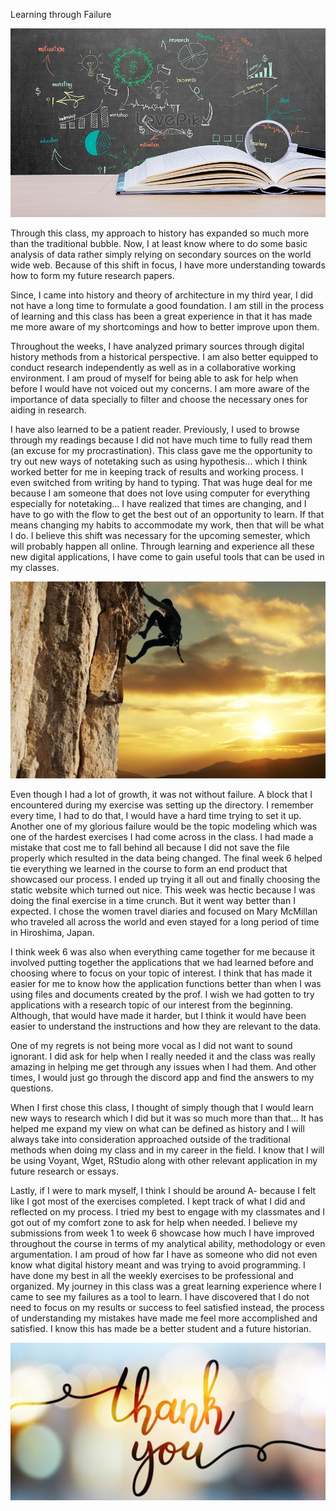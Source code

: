 Learning through Failure  

![image i just uploaded](exit1.jpg)

Through this class, my approach to history has expanded so much more than the traditional bubble. Now, I at least know where to do some basic analysis of data rather simply relying on secondary sources on the world wide web. Because of this shift in focus, I have more understanding towards how to form my future research papers. 

Since, I came into history and theory of architecture in my third year, I did not have a long time to formulate a good foundation. I am still in the process of learning and this class has been a great experience in that it has made me more aware of my shortcomings and how to better improve upon them.  

Throughout the weeks, I have analyzed primary sources through digital history methods from a historical perspective. I am also better equipped to conduct research independently as well as in a collaborative working environment. I am proud of myself for being able to ask for help when before I would have not voiced out my concerns. I am more aware of the importance of data specially to filter and choose the necessary ones for aiding in research. 

I have also learned to be a patient reader. Previously, I used to browse through my readings because I did not have much time to fully read them (an excuse for my procrastination). This class gave me the opportunity to try out new ways of notetaking such as using hypothesis… which I think worked better for me in keeping track of results and working process. I even switched from writing by hand to typing. That was huge deal for me because I am someone that does not love using computer for everything especially for notetaking… I have realized that times are changing, and I have to go with the flow to get the best out of an opportunity to learn. If that means changing my habits to accommodate my work, then that will be what I do. I believe this shift was necessary for the upcoming semester, which will probably happen all online. Through learning and experience all these new digital applications, I have come to gain useful tools that can be used in my classes.  

![image i just uploaded](exit2.jpg)

Even though I had a lot of growth, it was not without failure. A block that I encountered during my exercise was setting up the directory. I remember every time, I had to do that, I would have a hard time trying to set it up. Another one of my glorious failure would be the topic modeling which was one of the hardest exercises I had come across in the class. I had made a mistake that cost me to fall behind all because I did not save the file properly which resulted in the data being changed. 
The final week 6 helped tie everything we learned in the course to form an end product that showcased our process. I ended up trying it all out and finally choosing the static website which turned out nice. 
This week was hectic because I was doing the final exercise in a time crunch. But it went way better than I expected. I chose the women travel diaries and focused on Mary McMillan who traveled all across the world and even stayed for a long period of time in Hiroshima, Japan.

I think week 6 was also when everything came together for me because it involved putting together the applications that we had learned before and choosing where to focus on your topic of interest. I think that has made it easier for me to know how the application functions better than when I was using files and documents created by the prof. I wish we had gotten to try applications with a research topic of our interest from the beginning. Although, that would have made it harder, but I think it would have been easier to understand the instructions and how they are relevant to the data.  

One of my regrets is not being more vocal as I did not want to sound ignorant. I did ask for help when I really needed it and the class was really amazing in helping me get through any issues when I had them. And other times, I would just go through the discord app and find the answers to my questions. 

When I first chose this class, I thought of simply though that I would learn new ways to research which I did but it was so much more than that… It has helped me expand my view on what can be defined as history and I will always take into consideration approached outside of the traditional methods when doing my class and in my career in the field. I know that I will be using Voyant, Wget, RStudio along with other relevant application in my future research or essays.

Lastly, if I were to mark myself, I think I should be around A- because I felt like I got most of the exercises completed. I kept track of what I did and reflected on my process. I tried my best to engage with my classmates and I got out of my comfort zone to ask for help when needed. I believe my submissions from week 1 to week 6 showcase how much I have improved throughout the course in terms of my analytical ability, methodology or even argumentation. I am proud of how far I have as someone who did not even know what digital history meant and was trying to avoid programming. I have done my best in all the weekly exercises to be professional and organized. My journey in this class was a great learning experience where I came to see my failures as a tool to learn. I have discovered that I do not need to focus on my results or success to feel satisfied instead, the process of understanding my mistakes have made me feel more accomplished and satisfied. I know this has made be a better student and a future historian. 
             
   ![image i just uploaded](exit3.jpg)
